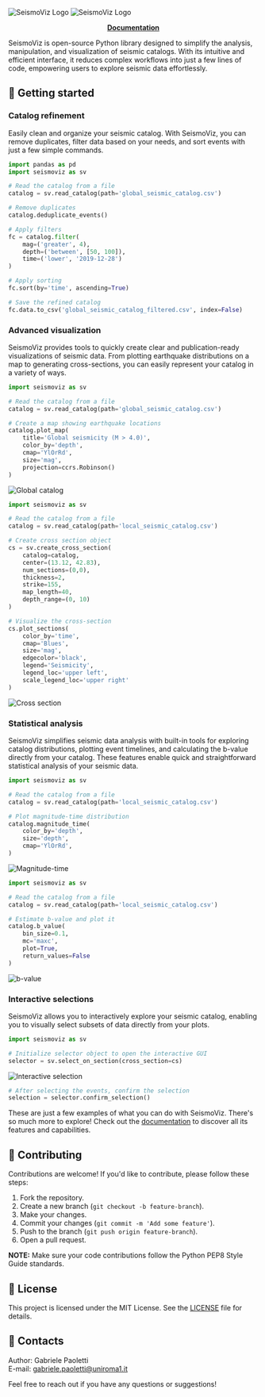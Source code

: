 ![SeismoViz Logo](docs/source/_static/logos/seismoviz_banner_light.jpg#gh-light-mode-only)
![SeismoViz Logo](docs/source/_static/logos/seismoviz_banner_dark.jpg#gh-dark-mode-only)

<p align="center">
  <strong>
    <a href="https://seismoviz.readthedocs.io/en/latest/index.html">Documentation</a>
  </strong>
</p>

SeismoViz is open-source Python library designed to simplify the analysis, manipulation, and visualization of seismic catalogs. With its intuitive and efficient interface, it reduces complex workflows into just a few lines of code, empowering users to explore seismic data effortlessly.

## 🚀 Getting started

### Catalog refinement
Easily clean and organize your seismic catalog. With SeismoViz, you can remove duplicates, filter data based on your needs, and sort events with just a few simple commands.

```python
import pandas as pd
import seismoviz as sv

# Read the catalog from a file
catalog = sv.read_catalog(path='global_seismic_catalog.csv')

# Remove duplicates
catalog.deduplicate_events()

# Apply filters
fc = catalog.filter(
    mag=('greater', 4),
    depth=('between', [50, 100]),
    time=('lower', '2019-12-28')
)

# Apply sorting
fc.sort(by='time', ascending=True)

# Save the refined catalog
fc.data.to_csv('global_seismic_catalog_filtered.csv', index=False)
```

### Advanced visualization
SeismoViz provides tools to quickly create clear and publication-ready visualizations of seismic data. From plotting earthquake distributions on a map to generating cross-sections, you can easily represent your catalog in a variety of ways.

```python
import seismoviz as sv

# Read the catalog from a file
catalog = sv.read_catalog(path='global_seismic_catalog.csv')

# Create a map showing earthquake locations
catalog.plot_map(
    title='Global seismicity (M > 4.0)',
    color_by='depth',
    cmap='YlOrRd',
    size='mag',
    projection=ccrs.Robinson()
)
```

![Global catalog](docs/source/_images/global_seismicity_catalog.jpg)

```python
import seismoviz as sv

# Read the catalog from a file
catalog = sv.read_catalog(path='local_seismic_catalog.csv')

# Create cross section object
cs = sv.create_cross_section(
    catalog=catalog,        
    center=(13.12, 42.83),  
    num_sections=(0,0),     
    thickness=2,            
    strike=155,             
    map_length=40,          
    depth_range=(0, 10)     
)

# Visualize the cross-section
cs.plot_sections(
    color_by='time',        
    cmap='Blues',           
    size='mag',             
    edgecolor='black',
    legend='Seismicity',
    legend_loc='upper left',
    scale_legend_loc='upper right'  
)     
```
![Cross section](docs/source/_images/cross_section.jpg)

### Statistical analysis
SeismoViz simplifies seismic data analysis with built-in tools for exploring catalog distributions, plotting event timelines, and calculating the b-value directly from your catalog. These features enable quick and straightforward statistical analysis of your seismic data.

```python
import seismoviz as sv

# Read the catalog from a file
catalog = sv.read_catalog(path='local_seismic_catalog.csv')

# Plot magnitude-time distribution
catalog.magnitude_time(
    color_by='depth',
    size='depth',
    cmap='YlOrRd',
)
```
![Magnitude-time](docs/source/_images/magnitude-time.jpg)

```python
import seismoviz as sv

# Read the catalog from a file
catalog = sv.read_catalog(path='local_seismic_catalog.csv')

# Estimate b-value and plot it
catalog.b_value(
    bin_size=0.1,
    mc='maxc',
    plot=True,
    return_values=False
)
```
![b-value](docs/source/_images/b-value.jpg)

### Interactive selections
SeismoViz allows you to interactively explore your seismic catalog, enabling you to visually select subsets of data directly from your plots.

```python
import seismoviz as sv

# Initialize selector object to open the interactive GUI
selector = sv.select_on_section(cross_section=cs)
```
![Interactive selection](docs/source/_images/interactive_selection.gif)

```python
# After selecting the events, confirm the selection
selection = selector.confirm_selection()
```

These are just a few examples of what you can do with SeismoViz. There's so much more to explore! Check out the [documentation](https://seismoviz.readthedocs.io/en/latest/index.html) to discover all its features and capabilities.

## 🤝 Contributing

Contributions are welcome! If you'd like to contribute, please follow these steps:

1. Fork the repository.
2. Create a new branch (`git checkout -b feature-branch`).
3. Make your changes.
4. Commit your changes (`git commit -m 'Add some feature'`).
5. Push to the branch (`git push origin feature-branch`).
6. Open a pull request.

**NOTE:** Make sure your code contributions follow the Python PEP8 Style Guide standards.

## 📜 License

This project is licensed under the MIT License. See the [LICENSE](LICENSE) file for details.

## 📧 Contacts

Author: Gabriele Paoletti  
E-mail: gabriele.paoletti@uniroma1.it

Feel free to reach out if you have any questions or suggestions!